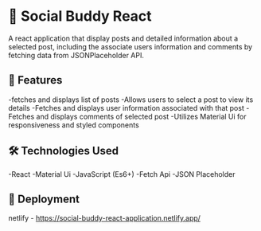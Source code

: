 # 📄 Social Buddy React

A react application that display posts and detailed information about a selected post, including the associate users information and comments by fetching data from JSONPlaceholder API.

## 📌 Features

-fetches and displays list of posts
-Allows users to select a post to view its details
-Fetches and displays user information associated with that post
-Fetches and displays comments of selected post
-Utilizes Material Ui for responsiveness and styled components

## 🛠️ Technologies Used

-React
-Material Ui
-JavaScript (Es6+)
-Fetch Api
-JSON Placeholder

## 🚀 Deployment
netlify -
https://social-buddy-react-application.netlify.app/
